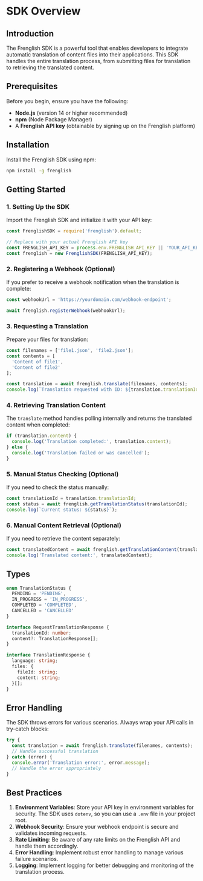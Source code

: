# SDK Overview

## Introduction

The Frenglish SDK is a powerful tool that enables developers to integrate automatic translation of content files into their applications. This SDK handles the entire translation process, from submitting files for translation to retrieving the translated content.

## Prerequisites

Before you begin, ensure you have the following:

- **Node.js** (version 14 or higher recommended)
- **npm** (Node Package Manager)
- A **Frenglish API key** (obtainable by signing up on the Frenglish platform)

## Installation

Install the Frenglish SDK using npm:

```bash
npm install -g frenglish
```

## Getting Started

### 1. Setting Up the SDK

Import the Frenglish SDK and initialize it with your API key:

```javascript
const FrenglishSDK = require('frenglish').default;

// Replace with your actual Frenglish API key
const FRENGLISH_API_KEY = process.env.FRENGLISH_API_KEY || 'YOUR_API_KEY_HERE';
const frenglish = new FrenglishSDK(FRENGLISH_API_KEY);
```

### 2. Registering a Webhook (Optional)

If you prefer to receive a webhook notification when the translation is complete:

```javascript
const webhookUrl = 'https://yourdomain.com/webhook-endpoint';

await frenglish.registerWebhook(webhookUrl);
```

### 3. Requesting a Translation

Prepare your files for translation:

```javascript
const filenames = ['file1.json', 'file2.json'];
const contents = [
  'Content of file1',
  'Content of file2'
];

const translation = await frenglish.translate(filenames, contents);
console.log(`Translation requested with ID: ${translation.translationId}`);
```

### 4. Retrieving Translation Content

The `translate` method handles polling internally and returns the translated content when completed:

```javascript
if (translation.content) {
  console.log('Translation completed:', translation.content);
} else {
  console.log('Translation failed or was cancelled');
}
```

### 5. Manual Status Checking (Optional)

If you need to check the status manually:

```javascript
const translationId = translation.translationId;
const status = await frenglish.getTranslationStatus(translationId);
console.log(`Current status: ${status}`);
```

### 6. Manual Content Retrieval (Optional)

If you need to retrieve the content separately:

```javascript
const translatedContent = await frenglish.getTranslationContent(translationId);
console.log('Translated content:', translatedContent);
```

## Types

```typescript
enum TranslationStatus {
  PENDING = 'PENDING',
  IN_PROGRESS = 'IN_PROGRESS',
  COMPLETED = 'COMPLETED',
  CANCELLED = 'CANCELLED'
}

interface RequestTranslationResponse {
  translationId: number;
  content?: TranslationResponse[];
}

interface TranslationResponse {
  language: string;
  files: {
    fileId: string;
    content: string;
  }[];
}
```

## Error Handling

The SDK throws errors for various scenarios. Always wrap your API calls in try-catch blocks:

```javascript
try {
  const translation = await frenglish.translate(filenames, contents);
  // Handle successful translation
} catch (error) {
  console.error('Translation error:', error.message);
  // Handle the error appropriately
}
```

## Best Practices

1. **Environment Variables**: Store your API key in environment variables for security. The SDK uses `dotenv`, so you can use a `.env` file in your project root.
2. **Webhook Security**: Ensure your webhook endpoint is secure and validates incoming requests.
3. **Rate Limiting**: Be aware of any rate limits on the Frenglish API and handle them accordingly.
4. **Error Handling**: Implement robust error handling to manage various failure scenarios.
5. **Logging**: Implement logging for better debugging and monitoring of the translation process.

